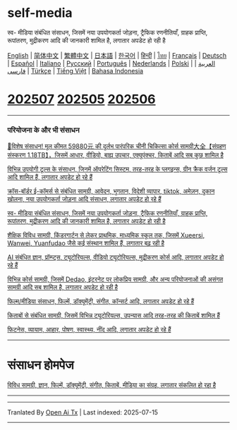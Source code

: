 # self-media
स्व- मीडिया संबंधित संसाधन, जिसमें नया उपयोगकर्ता जोड़ना, ट्रैफिक रणनीतियाँ, ग्राहक प्राप्ति, रूपांतरण, मुद्रीकरण आदि की जानकारी शामिल है, लगातार अपडेट हो रही है

[English](https://openaitx.github.io/view.html?user=mswnlz&project=self-media&lang=en) | [简体中文](https://openaitx.github.io/view.html?user=mswnlz&project=self-media&lang=zh-CN) | [繁體中文](https://openaitx.github.io/view.html?user=mswnlz&project=self-media&lang=zh-TW) | [日本語](https://openaitx.github.io/view.html?user=mswnlz&project=self-media&lang=ja) | [한국어](https://openaitx.github.io/view.html?user=mswnlz&project=self-media&lang=ko) | [हिन्दी](https://openaitx.github.io/view.html?user=mswnlz&project=self-media&lang=hi) | [ไทย](https://openaitx.github.io/view.html?user=mswnlz&project=self-media&lang=th) | [Français](https://openaitx.github.io/view.html?user=mswnlz&project=self-media&lang=fr) | [Deutsch](https://openaitx.github.io/view.html?user=mswnlz&project=self-media&lang=de) | [Español](https://openaitx.github.io/view.html?user=mswnlz&project=self-media&lang=es) | [Italiano](https://openaitx.github.io/view.html?user=mswnlz&project=self-media&lang=it) | [Русский](https://openaitx.github.io/view.html?user=mswnlz&project=self-media&lang=ru) | [Português](https://openaitx.github.io/view.html?user=mswnlz&project=self-media&lang=pt) | [Nederlands](https://openaitx.github.io/view.html?user=mswnlz&project=self-media&lang=nl) | [Polski](https://openaitx.github.io/view.html?user=mswnlz&project=self-media&lang=pl) | [العربية](https://openaitx.github.io/view.html?user=mswnlz&project=self-media&lang=ar) | [فارسی](https://openaitx.github.io/view.html?user=mswnlz&project=self-media&lang=fa) | [Türkçe](https://openaitx.github.io/view.html?user=mswnlz&project=self-media&lang=tr) | [Tiếng Việt](https://openaitx.github.io/view.html?user=mswnlz&project=self-media&lang=vi) | [Bahasa Indonesia](https://openaitx.github.io/view.html?user=mswnlz&project=self-media&lang=id)



# [202507](https://raw.githubusercontent.com/mswnlz/self-media/main/202507.md) [202505](https://raw.githubusercontent.com/mswnlz/self-media/main/202505.md) [202506](https://raw.githubusercontent.com/mswnlz/self-media/main/202506.md)

---------------
### परियोजना के और भी संसाधन

[🎁विशेष संसाधन! मूल कीमत 59880元 की दुर्लभ पारंपरिक चीनी चिकित्सा कोर्स सामग्री大全【संग्रहण संस्करण 1.18TB】，जिसमें आधार, वीडियो, बाह्य उपचार, एक्यूपंक्चर, किताबें आदि सब कुछ शामिल है](https://github.com/mswnlz/chinese-traditional)

[विभिन्न उपयोगी टूल्स के संसाधन, जिनमें ऑपरेटिंग सिस्टम, तरह-तरह के प्लगइन्स, ग्रीन क्रैक वर्जन टूल्स आदि शामिल हैं, लगातार अपडेट हो रहे हैं](https://github.com/mswnlz/tools)


[क्रॉस-बॉर्डर ई-कॉमर्स से संबंधित सामग्री, आवेदन, भुगतान, विदेशी व्यापार, tiktok, अमेज़न, दुकान खोलना, नया उपयोगकर्ता जोड़ना आदि संसाधन, लगातार अपडेट हो रहे हैं](https://github.com/mswnlz/cross-border)

[स्व- मीडिया संबंधित संसाधन, जिसमें नया उपयोगकर्ता जोड़ना, ट्रैफिक रणनीतियाँ, ग्राहक प्राप्ति, रूपांतरण, मुद्रीकरण आदि की जानकारी शामिल है, लगातार अपडेट हो रही है](https://github.com/mswnlz/self-media)

[शैक्षिक विविध सामग्री, किंडरगार्टन से लेकर प्राथमिक, माध्यमिक स्कूल तक, जिसमें Xueersi, Wanwei, Yuanfudao जैसे कई संस्थान शामिल हैं, लगातार बढ़ रही है](https://github.com/mswnlz/edu-knowlege)

[AI संबंधित ज्ञान, प्रॉम्प्ट्स, ट्यूटोरियल्स, वीडियो ट्यूटोरियल्स, मुद्रीकरण कोर्स आदि, लगातार अपडेट हो रहे हैं](https://github.com/mswnlz/AIknowledge)

[विभिन्न कोर्स सामग्री, जिसमें Dedao, इंटरनेट पर लोकप्रिय सामग्री, और अन्य परियोजनाओं की असंगत सामग्री आदि सब शामिल है, लगातार अपडेट हो रही है](https://github.com/mswnlz/curriculum)

[फिल्म/मीडिया संसाधन, फिल्में, डॉक्यूमेंट्री, संगीत, कॉन्सर्ट आदि, लगातार अपडेट हो रहे हैं](https://github.com/mswnlz/movies)

[किताबों से संबंधित सामग्री, जिसमें विभिन्न ट्यूटोरियल्स, उपन्यास आदि तरह-तरह की किताबें शामिल हैं](https://github.com/mswnlz/book)


[फिटनेस, व्यायाम, आहार, पोषण, स्वास्थ्य, नींद आदि, लगातार अपडेट हो रहे हैं](https://github.com/mswnlz/healthy)


---------------

# संसाधन होमपेज
[विविध सामग्री, ज्ञान, फिल्में, डॉक्यूमेंट्री, संगीत, किताबें, मीडिया का संग्रह, लगातार संकलित हो रहा है](https://github.com/mswnlz)

---------------


---

Tranlated By [Open Ai Tx](https://github.com/OpenAiTx/OpenAiTx) | Last indexed: 2025-07-15

---